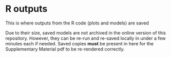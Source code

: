 # R outputs

This is where outputs from the R code (plots and models) are saved

Due to their size, saved models are not archived in the online version of this repository. However, they can be re-run and re-saved locally in under a few minutes each if needed. Saved copies **must** be present in here for the Supplementary Material pdf to be re-rendered correctly.
